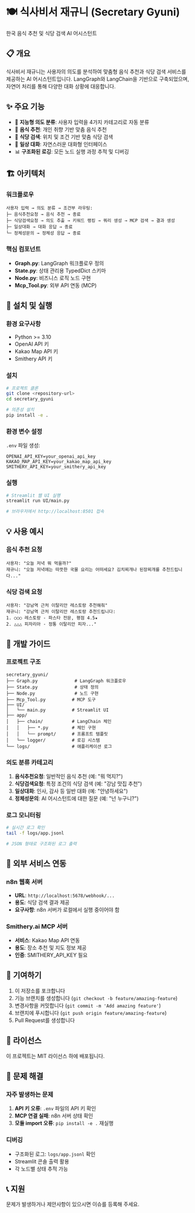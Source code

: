 # 🍽️ 식사비서 재규니 (Secretary Gyuni)

한국 음식 추천 및 식당 검색 AI 어시스턴트

## 📋 개요

식사비서 재규니는 사용자의 의도를 분석하여 맞춤형 음식 추천과 식당 검색 서비스를 제공하는 AI 어시스턴트입니다. LangGraph와 LangChain을 기반으로 구축되었으며, 자연어 처리를 통해 다양한 대화 상황에 대응합니다.

## ✨ 주요 기능

- 🎯 **지능형 의도 분류**: 사용자 입력을 4가지 카테고리로 자동 분류
- 🍜 **음식 추천**: 개인 취향 기반 맞춤 음식 추천
- 📍 **식당 검색**: 위치 및 조건 기반 맞춤 식당 검색 
- 💬 **일상 대화**: 자연스러운 대화형 인터페이스
- 📊 **구조화된 로깅**: 모든 노드 실행 과정 추적 및 디버깅

## 🏗️ 아키텍처

### 워크플로우
```
사용자 입력 → 의도 분류 → 조건부 라우팅:
├─ 음식추천요청 → 음식 추천 → 종료
├─ 식당검색요청 → 의도 추출 → 키워드 랭킹 → 쿼리 생성 → MCP 검색 → 결과 생성
├─ 일상대화 → 대화 응답 → 종료
└─ 정체성문의 → 정체성 응답 → 종료
```

### 핵심 컴포넌트
- **Graph.py**: LangGraph 워크플로우 정의
- **State.py**: 상태 관리용 TypedDict 스키마
- **Node.py**: 비즈니스 로직 노드 구현
- **Mcp_Tool.py**: 외부 API 연동 (MCP)

## 🚀 설치 및 실행

### 환경 요구사항
- Python >= 3.10
- OpenAI API 키
- Kakao Map API 키
- Smithery API 키

### 설치
```bash
# 프로젝트 클론
git clone <repository-url>
cd secretary_gyuni

# 의존성 설치
pip install -e .
```

### 환경 변수 설정
`.env` 파일 생성:
```env
OPENAI_API_KEY=your_openai_api_key
KAKAO_MAP_API_KEY=your_kakao_map_api_key
SMITHERY_API_KEY=your_smithery_api_key
```

### 실행
```bash
# Streamlit 웹 UI 실행
streamlit run UI/main.py

# 브라우저에서 http://localhost:8501 접속
```

## 💡 사용 예시

### 음식 추천 요청
```
사용자: "오늘 저녁 뭐 먹을까?"
재규니: "오늘 저녁에는 따뜻한 국물 요리는 어떠세요? 김치찌개나 된장찌개를 추천드립니다..."
```

### 식당 검색 요청
```
사용자: "강남역 근처 이탈리안 레스토랑 추천해줘"
재규니: "강남역 근처 이탈리안 레스토랑 추천드립니다:
1. ○○○ 레스토랑 - 파스타 전문, 평점 4.5★
2. △△△ 피자리아 - 정통 이탈리안 피자..."
```

## 🔧 개발 가이드

### 프로젝트 구조
```
secretary_gyuni/
├── Graph.py              # LangGraph 워크플로우
├── State.py              # 상태 정의
├── Node.py               # 노드 구현
├── Mcp_Tool.py          # MCP 도구
├── UI/
│   └── main.py          # Streamlit UI
├── app/
│   ├── chain/           # LangChain 체인
│   │   ├── *.py         # 체인 구현
│   │   └── prompt/      # 프롬프트 템플릿
│   └── logger/          # 로깅 시스템
└── logs/                # 애플리케이션 로그
```

### 의도 분류 카테고리
1. **음식추천요청**: 일반적인 음식 추천 (예: "뭐 먹지?")
2. **식당검색요청**: 특정 조건의 식당 검색 (예: "강남 맛집 추천")
3. **일상대화**: 인사, 감사 등 일반 대화 (예: "안녕하세요")
4. **정체성문의**: AI 어시스턴트에 대한 질문 (예: "넌 누구니?")

### 로그 모니터링
```bash
# 실시간 로그 확인
tail -f logs/app.jsonl

# JSON 형태로 구조화된 로그 출력
```

## 🔌 외부 서비스 연동

### n8n 웹훅 서버
- **URL**: `http://localhost:5678/webhook/...`
- **용도**: 식당 검색 결과 제공
- **요구사항**: n8n 서버가 로컬에서 실행 중이어야 함

### Smithery.ai MCP 서버
- **서비스**: Kakao Map API 연동
- **용도**: 장소 추천 및 지도 정보 제공
- **인증**: SMITHERY_API_KEY 필요

## 🤝 기여하기

1. 이 저장소를 포크합니다
2. 기능 브랜치를 생성합니다 (`git checkout -b feature/amazing-feature`)
3. 변경사항을 커밋합니다 (`git commit -m 'Add amazing feature'`)
4. 브랜치에 푸시합니다 (`git push origin feature/amazing-feature`)
5. Pull Request를 생성합니다

## 📄 라이선스

이 프로젝트는 MIT 라이선스 하에 배포됩니다.

## 🐛 문제 해결

### 자주 발생하는 문제
1. **API 키 오류**: `.env` 파일의 API 키 확인
2. **MCP 연결 실패**: n8n 서버 상태 확인
3. **모듈 import 오류**: `pip install -e .` 재실행

### 디버깅
- 구조화된 로그: `logs/app.jsonl` 확인
- Streamlit 콘솔 출력 활용
- 각 노드별 상태 추적 가능

## 📞 지원

문제가 발생하거나 제안사항이 있으시면 이슈를 등록해 주세요.